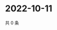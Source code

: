 # 2022-10-11

共 0 条

<!-- BEGIN WEIBO -->
<!-- 最后更新时间 Tue Oct 11 2022 11:24:07 GMT+0800 (China Standard Time) -->

<!-- END WEIBO -->
